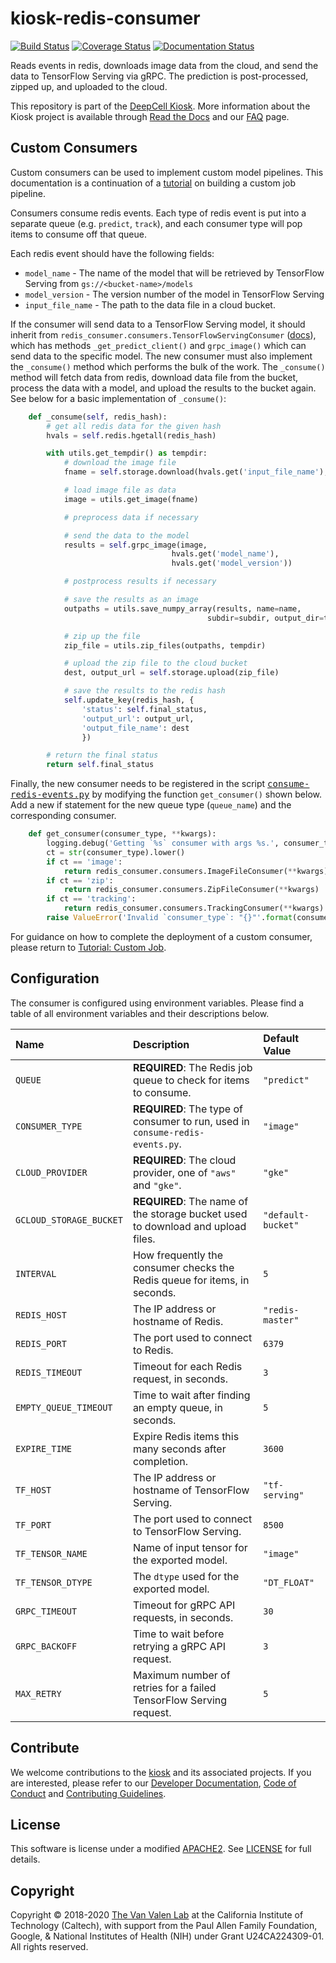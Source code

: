 # kiosk-redis-consumer

[![Build Status](https://travis-ci.org/vanvalenlab/kiosk-redis-consumer.svg?branch=master)](https://travis-ci.org/vanvalenlab/kiosk-redis-consumer)
[![Coverage Status](https://coveralls.io/repos/github/vanvalenlab/kiosk-redis-consumer/badge.svg?branch=master)](https://coveralls.io/github/vanvalenlab/kiosk-redis-consumer?branch=master)
[![Documentation Status](https://readthedocs.org/projects/kiosk-redis-consumer/badge/?version=master)](https://deepcell-kiosk.readthedocs.io/projects/kiosk-redis-consumer/en/latest/?badge=master)

Reads events in redis, downloads image data from the cloud, and send the data to TensorFlow Serving via gRPC. The prediction is post-processed, zipped up, and uploaded to the cloud.

This repository is part of the [DeepCell Kiosk](https://github.com/vanvalenlab/kiosk). More information about the Kiosk project is available through [Read the Docs](https://deepcell-kiosk.readthedocs.io/en/master) and our [FAQ](http://www.deepcell.org.faq) page.

## Custom Consumers

Custom consumers can be used to implement custom model pipelines. This documentation is a continuation of a [tutorial](https://deepcell-kiosk.readthedocs.io/en/master/CUSTOM-JOB.html) on building a custom job pipeline.

Consumers consume redis events. Each type of redis event is put into a separate queue (e.g. `predict`, `track`), and each consumer type will pop items to consume off that queue.

Each redis event should have the following fields:

- `model_name` - The name of the model that will be retrieved by TensorFlow Serving from `gs://<bucket-name>/models`
- `model_version` - The version number of the model in TensorFlow Serving
- `input_file_name` - The path to the data file in a cloud bucket.

If the consumer will send data to a TensorFlow Serving model, it should inherit from `redis_consumer.consumers.TensorFlowServingConsumer` ([docs](https://deepcell-kiosk.readthedocs.io/projects/kiosk-redis-consumer/en/master/redis_consumer.consumers.html)), which has methods `_get_predict_client()` and `grpc_image()` which can send data to the specific model.  The new consumer must also implement the `_consume()` method which performs the bulk of the work. The `_consume()` method will fetch data from redis, download data file from the bucket, process the data with a model, and upload the results to the bucket again. See below for a basic implementation of `_consume()`:

```python
    def _consume(self, redis_hash):
        # get all redis data for the given hash
        hvals = self.redis.hgetall(redis_hash)

        with utils.get_tempdir() as tempdir:
            # download the image file
            fname = self.storage.download(hvals.get('input_file_name'), tempdir)

            # load image file as data
            image = utils.get_image(fname)

            # preprocess data if necessary

            # send the data to the model
            results = self.grpc_image(image,
                                    hvals.get('model_name'),
                                    hvals.get('model_version'))

            # postprocess results if necessary

            # save the results as an image
            outpaths = utils.save_numpy_array(results, name=name,
                                            subdir=subdir, output_dir=tempdir)

            # zip up the file
            zip_file = utils.zip_files(outpaths, tempdir)

            # upload the zip file to the cloud bucket
            dest, output_url = self.storage.upload(zip_file)

            # save the results to the redis hash
            self.update_key(redis_hash, {
                'status': self.final_status,
                'output_url': output_url,
                'output_file_name': dest
                })

        # return the final status
        return self.final_status
```

Finally, the new consumer needs to be registered in the script <tt><a href="https://github.com/vanvalenlab/kiosk-redis-consumer/blob/master/consume-redis-events.py">consume-redis-events.py</a></tt> by modifying the function `get_consumer()` shown below. Add a new if statement for the new queue type (`queue_name`) and the corresponding consumer.

```python
    def get_consumer(consumer_type, **kwargs):
        logging.debug('Getting `%s` consumer with args %s.', consumer_type, kwargs)
        ct = str(consumer_type).lower()
        if ct == 'image':
            return redis_consumer.consumers.ImageFileConsumer(**kwargs)
        if ct == 'zip':
            return redis_consumer.consumers.ZipFileConsumer(**kwargs)
        if ct == 'tracking':
            return redis_consumer.consumers.TrackingConsumer(**kwargs)
        raise ValueError('Invalid `consumer_type`: "{}"'.format(consumer_type))
```

For guidance on how to complete the deployment of a custom consumer, please return to [Tutorial: Custom Job](https://deepcell-kiosk.readthedocs.io/en/master/CUSTOM-JOB.html).

## Configuration

The consumer is configured using environment variables. Please find a table of all environment variables and their descriptions below.

| Name | Description | Default Value |
| :--- | :--- | :--- |
| `QUEUE` | **REQUIRED**: The Redis job queue to check for items to consume. | `"predict"` |
| `CONSUMER_TYPE` | **REQUIRED**: The type of consumer to run, used in `consume-redis-events.py`. | `"image"` |
| `CLOUD_PROVIDER` | **REQUIRED**: The cloud provider, one of `"aws"` and `"gke"`. | `"gke"` |
| `GCLOUD_STORAGE_BUCKET` | **REQUIRED**: The name of the storage bucket used to download and upload files. | `"default-bucket"` |
| `INTERVAL` | How frequently the consumer checks the Redis queue for items, in seconds. | `5` |
| `REDIS_HOST` | The IP address or hostname of Redis. | `"redis-master"` |
| `REDIS_PORT` | The port used to connect to Redis. | `6379` |
| `REDIS_TIMEOUT` | Timeout for each Redis request, in seconds. | `3` |
| `EMPTY_QUEUE_TIMEOUT` | Time to wait after finding an empty queue, in seconds. | `5` |
| `EXPIRE_TIME` | Expire Redis items this many seconds after completion. | `3600` |
| `TF_HOST` | The IP address or hostname of TensorFlow Serving. | `"tf-serving"` |
| `TF_PORT` | The port used to connect to TensorFlow Serving. | `8500` |
| `TF_TENSOR_NAME` | Name of input tensor for the exported model. | `"image"` |
| `TF_TENSOR_DTYPE` | The `dtype` used for the exported model. | `"DT_FLOAT"` |
| `GRPC_TIMEOUT` | Timeout for gRPC API requests, in seconds. | `30` |
| `GRPC_BACKOFF` | Time to wait before retrying a gRPC API request. | `3` |
| `MAX_RETRY` | Maximum number of retries for a failed TensorFlow Serving request. | `5` |

## Contribute

We welcome contributions to the [kiosk](https://github.com/vanvalenlab/kiosk) and its associated projects. If you are interested, please refer to our [Developer Documentation](https://deepcell-kiosk.readthedocs.io/en/master/DEVELOPER.html), [Code of Conduct](https://github.com/vanvalenlab/kiosk/blob/master/CODE_OF_CONDUCT.md) and [Contributing Guidelines](https://github.com/vanvalenlab/kiosk/blob/master/CONTRIBUTING.md).

## License

This software is license under a modified [APACHE2](https://opensource.org/licenses/Apache-2.0). See [LICENSE](/LICENSE) for full  details.

## Copyright

Copyright © 2018-2020 [The Van Valen Lab](http://www.vanvalen.caltech.edu/) at the California Institute of Technology (Caltech), with support from the Paul Allen Family Foundation, Google, & National Institutes of Health (NIH) under Grant U24CA224309-01.
All rights reserved.
